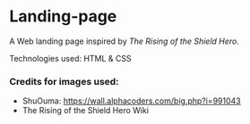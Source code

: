 # Landing-page

A Web landing page inspired by *The Rising of the Shield Hero*.

Technologies used: HTML & CSS

### Credits for images used:
* ShuOuma: https://wall.alphacoders.com/big.php?i=991043
* The Rising of the Shield Hero Wiki